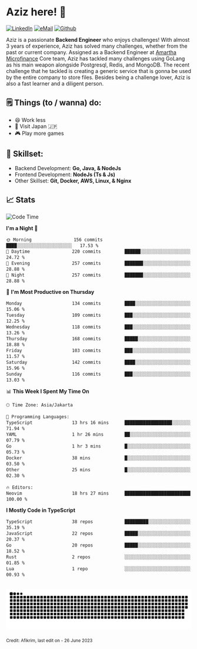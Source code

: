 # Aziz here! 👋

[![LinkedIn](https://img.shields.io/static/v1?message=afikrim&logo=linkedin&label=&color=0077B5&logoColor=white&labelColor=&style=for-the-badge)](https://www.linkedin.com/in/afikrim)
[![eMail](https://img.shields.io/static/v1?message=afikrim10@gmail.com&logo=gmail&label=&color=D14836&logoColor=white&labelColor=&style=for-the-badge)](mailto:afikrim10@gmail.com)
[![Github](https://komarev.com/ghpvc/?username=afikrim&label=Visitors&style=for-the-badge)](https://www.github.com/afikrim)

<!--Introduction-->
Aziz is a passionate **Backend Engineer** who enjoys challenges! With almost 3 years of experience, Aziz has solved many challenges, whether from the past or current company. Assigned as a Backend Engineer at [Amartha Microfinance](https://amartha.com) Core team, Aziz has tackled many challenges using GoLang as his main weapon alongside Postgresql, Redis, and MongoDB. The recent challenge that he tackled is creating a generic service that is gonna be used by the entire company to store files. Besides being a challenge lover, Aziz is also a fast learner and a diligent person.

<!--Things TODO-->
## 🗒️ Things (to / wanna) do:

- 😆 Work less
- 🚀 Visit Japan 🇯🇵
- 🎮 Play more games

<!--Skillset-->
## 🏅 Skillset:

- Backend Development: **Go, Java, & NodeJs**
- Frontend Development: **NodeJs (Ts & Js)**
- Other Skillset: **Git, Docker, AWS, Linux, & Nginx**

## 📈 Stats  

<!--START_SECTION:waka-->
![Code Time](http://img.shields.io/badge/Code%20Time-1%2C205%20hrs%2012%20mins-blue)

**I'm a Night 🦉** 

```text
🌞 Morning                156 commits         ████░░░░░░░░░░░░░░░░░░░░░   17.53 % 
🌆 Daytime                220 commits         ██████░░░░░░░░░░░░░░░░░░░   24.72 % 
🌃 Evening                257 commits         ███████░░░░░░░░░░░░░░░░░░   28.88 % 
🌙 Night                  257 commits         ███████░░░░░░░░░░░░░░░░░░   28.88 % 
```
📅 **I'm Most Productive on Thursday** 

```text
Monday                   134 commits         ████░░░░░░░░░░░░░░░░░░░░░   15.06 % 
Tuesday                  109 commits         ███░░░░░░░░░░░░░░░░░░░░░░   12.25 % 
Wednesday                118 commits         ███░░░░░░░░░░░░░░░░░░░░░░   13.26 % 
Thursday                 168 commits         █████░░░░░░░░░░░░░░░░░░░░   18.88 % 
Friday                   103 commits         ███░░░░░░░░░░░░░░░░░░░░░░   11.57 % 
Saturday                 142 commits         ████░░░░░░░░░░░░░░░░░░░░░   15.96 % 
Sunday                   116 commits         ███░░░░░░░░░░░░░░░░░░░░░░   13.03 % 
```


📊 **This Week I Spent My Time On** 

```text
🕑︎ Time Zone: Asia/Jakarta

💬 Programming Languages: 
TypeScript               13 hrs 16 mins      ██████████████████░░░░░░░   71.94 % 
YAML                     1 hr 26 mins        ██░░░░░░░░░░░░░░░░░░░░░░░   07.79 % 
Go                       1 hr 3 mins         █░░░░░░░░░░░░░░░░░░░░░░░░   05.73 % 
Docker                   38 mins             █░░░░░░░░░░░░░░░░░░░░░░░░   03.50 % 
Other                    25 mins             █░░░░░░░░░░░░░░░░░░░░░░░░   02.30 % 

🔥 Editors: 
Neovim                   18 hrs 27 mins      █████████████████████████   100.00 % 
```

**I Mostly Code in TypeScript** 

```text
TypeScript               38 repos            █████████░░░░░░░░░░░░░░░░   35.19 % 
JavaScript               22 repos            █████░░░░░░░░░░░░░░░░░░░░   20.37 % 
Go                       20 repos            █████░░░░░░░░░░░░░░░░░░░░   18.52 % 
Rust                     2 repos             ░░░░░░░░░░░░░░░░░░░░░░░░░   01.85 % 
Lua                      1 repo              ░░░░░░░░░░░░░░░░░░░░░░░░░   00.93 % 
```




<!--END_SECTION:waka-->


<br clear="both">

<div align="center">
  <img src="https://raw.githubusercontent.com/afikrim/afikrim/output/snake.svg" alt="Snake animation" />
</div>


<sub>Credit: Afikrim, last edit on - 26 June 2023</sub>
